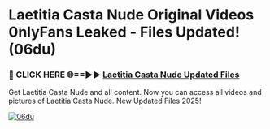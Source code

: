 # Laetitia Casta Nude Original Videos 0nlyFans Leaked - Files Updated! (06du)

<h3>🔴 CLICK HERE 🌐==►► <a href="https://tinyurl.com/52m3yx9h" rel="nofollow">Laetitia Casta Nude Updated Files</a></h3>

Get Laetitia Casta Nude and all content. Now you can access all videos and pictures of Laetitia Casta Nude. New Updated Files 2025!

[![06du](https://i.imgur.com/TnHtlc8.gif)](https://tinyurl.com/52m3yx9h)

